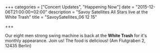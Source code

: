 +++
categories = ["Concert Updates", "Happening Now"]
date = "2015-12-06T21:00:00+02:00"
description = "Savoy Satellites All Stars live at the White Trash"
title = "SavoySatellites_06 12 15"

+++

Our eight men strong swing machine is back at the **White Trash** for it's monthly appearance. Join us! The food is delicious! (Am Flutgraben 2, 12435 Berlin)
